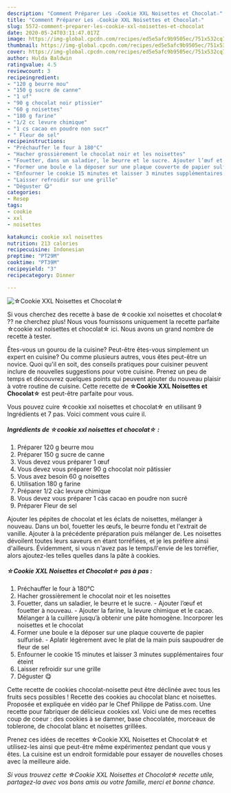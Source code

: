 ```yaml
---
description: "Comment Préparer Les ☆Cookie XXL Noisettes et Chocolat☆"
title: "Comment Préparer Les ☆Cookie XXL Noisettes et Chocolat☆"
slug: 5572-comment-preparer-les-cookie-xxl-noisettes-et-chocolat
date: 2020-05-24T03:11:47.017Z
image: https://img-global.cpcdn.com/recipes/ed5e5afc9b9505ec/751x532cq70/☆cookie-xxl-noisettes-et-chocolat☆-photo-principale-de-la-recette.jpg
thumbnail: https://img-global.cpcdn.com/recipes/ed5e5afc9b9505ec/751x532cq70/☆cookie-xxl-noisettes-et-chocolat☆-photo-principale-de-la-recette.jpg
cover: https://img-global.cpcdn.com/recipes/ed5e5afc9b9505ec/751x532cq70/☆cookie-xxl-noisettes-et-chocolat☆-photo-principale-de-la-recette.jpg
author: Hulda Baldwin
ratingvalue: 4.5
reviewcount: 3
recipeingredient:
- "120 g beurre mou"
- "150 g sucre de canne"
- "1 uf"
- "90 g chocolat noir ptissier"
- "60 g noisettes"
- "180 g farine"
- "1/2 cc levure chimique"
- "1 cs cacao en poudre non sucr"
- " Fleur de sel"
recipeinstructions:
- "Préchauffer le four à 180°C"
- "Hacher grossièrement le chocolat noir et les noisettes"
- "Fouetter, dans un saladier, le beurre et le sucre. Ajouter l’œuf et fouetter à nouveau. Ajouter la farine, la levure chimique et le cacao. Mélanger à la cuillère jusqu’à obtenir une pâte homogène. Incorporer les noisettes et le chocolat"
- "Former une boule e la déposer sur une plaque couverte de papier sulfurisé. Aplatir légèrement avec le plat de la main puis saupoudrer de fleur de sel"
- "Enfourner le cookie 15 minutes et laisser 3 minutes supplémentaires four éteint"
- "Laisser refroidir sur une grille"
- "Déguster 😋"
categories:
- Resep
tags:
- cookie
- xxl
- noisettes

katakunci: cookie xxl noisettes 
nutrition: 213 calories
recipecuisine: Indonesian
preptime: "PT29M"
cooktime: "PT39M"
recipeyield: "3"
recipecategory: Dinner

---
```



![☆Cookie XXL Noisettes et Chocolat☆](https://img-global.cpcdn.com/recipes/ed5e5afc9b9505ec/751x532cq70/☆cookie-xxl-noisettes-et-chocolat☆-photo-principale-de-la-recette.jpg)

Si vous cherchez des recette à base de ☆cookie xxl noisettes et chocolat☆ ?? ne cherchez plus! Nous vous fournissons uniquement la recette parfaite ☆cookie xxl noisettes et chocolat☆ ici. Nous avons un grand nombre de recette à tester.

Êtes-vous un gourou de la cuisine? Peut-être êtes-vous simplement un expert en cuisine? Ou comme plusieurs autres, vous êtes peut-être un novice. Quoi qu'il en soit, des conseils pratiques pour cuisiner peuvent inclure de nouvelles suggestions pour votre cuisine. Prenez un peu de temps et découvrez quelques points qui peuvent ajouter du nouveau plaisir à votre routine de cuisine. Cette recette de <strong> ☆Cookie XXL Noisettes et Chocolat☆ </strong> est peut-être parfaite pour vous.

<!--inarticleads1-->

Vous pouvez cuire ☆cookie xxl noisettes et chocolat☆ en utilisant 9 Ingrédients et 7 pas. Voici comment vous cuire il.

##### Ingrédients de ☆cookie xxl noisettes et chocolat☆ :

1. Préparer 120 g beurre mou
1. Préparer 150 g sucre de canne
1. Vous devez vous préparer 1 œuf
1. Vous devez vous préparer 90 g chocolat noir pâtissier
1. Vous avez besoin 60 g noisettes
1. Utilisation 180 g farine
1. Préparer 1/2 càc levure chimique
1. Vous devez vous préparer 1 càs cacao en poudre non sucré
1. Préparer  Fleur de sel


Ajouter les pépites de chocolat et les éclats de noisettes, mélanger à nouveau. Dans un bol, fouetter les œufs, le beurre fondu et l&#39;extrait de vanille. Ajouter à la précédente préparation puis mélanger de. Les noisettes dévoilent toutes leurs saveurs en étant torréfiées, et je les préfère ainsi d&#39;ailleurs. Évidemment, si vous n&#39;avez pas le temps/l&#39;envie de les torréfier, alors ajoutez-les telles quelles dans la pâte à cookies. 

<!--inarticleads2-->

##### ☆Cookie XXL Noisettes et Chocolat☆ pas à pas :

1. Préchauffer le four à 180°C
1. Hacher grossièrement le chocolat noir et les noisettes
1. Fouetter, dans un saladier, le beurre et le sucre. - Ajouter l’œuf et fouetter à nouveau. - Ajouter la farine, la levure chimique et le cacao. Mélanger à la cuillère jusqu’à obtenir une pâte homogène. Incorporer les noisettes et le chocolat
1. Former une boule e la déposer sur une plaque couverte de papier sulfurisé. - Aplatir légèrement avec le plat de la main puis saupoudrer de fleur de sel
1. Enfourner le cookie 15 minutes et laisser 3 minutes supplémentaires four éteint
1. Laisser refroidir sur une grille
1. Déguster 😋


Cette recette de cookies chocolat-noisette peut être déclinée avec tous les fruits secs possibles ! Recette des cookies au chocolat blanc et noisettes. Proposée et expliquée en vidéo par le Chef Philippe de Patiss.com. Une recette pour fabriquer de délicieux cookies xxl. Voici une de mes recettes coup de coeur : des cookies à se damner, base chocolatée, morceaux de toblerone, de chocolat blanc et noisettes grillées. 

<!--inarticleads1-->

<p>
Prenez ces idées de recettes ☆Cookie XXL Noisettes et Chocolat☆ et utilisez-les ainsi que peut-être même expérimentez pendant que vous y êtes. La cuisine est un endroit formidable pour essayer de nouvelles choses avec la meilleure aide.
</p>

<p>
<i>Si vous trouvez cette ☆Cookie XXL Noisettes et Chocolat☆ recette utile, partagez-la avec vos bons amis ou votre famille, merci et bonne chance.</i>
</p>

